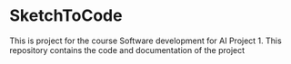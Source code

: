 # SketchToCode
This is project for the course Software development for AI Project 1. This repository contains the code and documentation of the project
